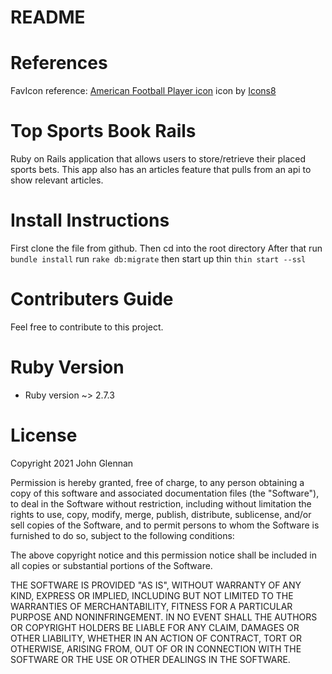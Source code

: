# README

# References
FavIcon reference:
<a target="_blank" href="https://icons8.com/icons/set/american-football-player">American Football Player icon</a> icon by <a target="_blank" href="https://icons8.com">Icons8</a>

# Top Sports Book Rails
Ruby on Rails application that allows users to store/retrieve their placed sports bets. This app also has an articles feature that pulls from an api to show relevant articles.

# Install Instructions
First clone the file from github.
Then cd into the root directory
After that run `bundle install`
run `rake db:migrate` 
then start up thin 
`thin start --ssl`

# Contributers Guide
Feel free to contribute to this project. 

# Ruby Version
* Ruby version ~> 2.7.3

# License
Copyright 2021 John Glennan

Permission is hereby granted, free of charge, to any person obtaining a copy of this software and associated documentation files (the "Software"), to deal in the Software without restriction, including without limitation the rights to use, copy, modify, merge, publish, distribute, sublicense, and/or sell copies of the Software, and to permit persons to whom the Software is furnished to do so, subject to the following conditions:

The above copyright notice and this permission notice shall be included in all copies or substantial portions of the Software.

THE SOFTWARE IS PROVIDED "AS IS", WITHOUT WARRANTY OF ANY KIND, EXPRESS OR IMPLIED, INCLUDING BUT NOT LIMITED TO THE WARRANTIES OF MERCHANTABILITY, FITNESS FOR A PARTICULAR PURPOSE AND NONINFRINGEMENT. IN NO EVENT SHALL THE AUTHORS OR COPYRIGHT HOLDERS BE LIABLE FOR ANY CLAIM, DAMAGES OR OTHER LIABILITY, WHETHER IN AN ACTION OF CONTRACT, TORT OR OTHERWISE, ARISING FROM, OUT OF OR IN CONNECTION WITH THE SOFTWARE OR THE USE OR OTHER DEALINGS IN THE SOFTWARE.

